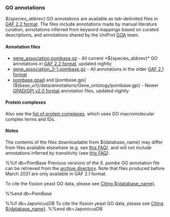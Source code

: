 ### GO annotations

*${species_abbrev}* GO annotations are available as tab-delimited files
in [GAF 2.2 format](http://geneontology.org/docs/go-annotation-file-gaf-format-2.2/).
The files include annotations made by manual literature
curation, annotations inferred from keyword mappings based on curated
descriptions, and annotations shared by the UniProt
[GOA](http://www.ebi.ac.uk/GOA) team.

#### Annotation files

  - [gene_association.pombase.gz](${base_url}/data/annotations/Gene_ontology/gene_association.pombase.gz) -
    All current *${species_abbrev}* GO annotations in [GAF 2.2 format](http://geneontology.org/docs/go-annotation-file-gaf-format-2.2/), updated nightly
  - [gene_association_2-1.pombase.gz](${base_url}/data/annotations/Gene_ontology/gene_association_2-1.pombase.gz) -
    All annotations in the older [GAF 2.1 format](http://geneontology.org/docs/go-annotation-file-gaf-format-2.1/)
  - [pombase.gpad](${base_url}/data/annotations/Gene_ontology/pombase.gpad)
    and
    [pombase.gpi](${base_url}/data/annotations/Gene_ontology/pombase.gpi) -
    Newer [GPAD/GPI v2.0 format](https://github.com/geneontology/go-annotation/blob/master/specs/gpad-gpi-2-0.md)
    annotation files, updated nightly


#### Protein complexes

Also see the [list of protein complexes](${base_url}/data/annotations/Gene_ontology/GO_complexes/),
which uses GO macromolecular complex terms and IDs.

#### Notes

The contents of the files downloadable from ${database_name} may
differ from files available elsewhere (e.g. see [this
FAQ](why-are-go-annotations-different-between-pombase-and-uniprot-goa)),
and will not include annotations inferred by transitivity (see [this
FAQ](/faq/why-are-go-terms-missing-from-the-downloadable-annotation-file)).

%%if db=PomBase
Previous versions of the *S. pombe* GO annotation file can be
retrieved from the [archive directory](https://www.pombase.org/data/annotations/Gene_ontology/OLD/).
Note that files produced before March 2021 are only available in GAF 2.1
format.

To cite the fission yeast GO data, please see [Citing ${database_name}](/about/citing-pombase).

%%end db=PomBase

%%if db=JaponicusDB
To cite the fission yeast GO data, please see [Citing ${database_name}](/about/citing-japonicusdb).
%%end db=JaponicusDB
